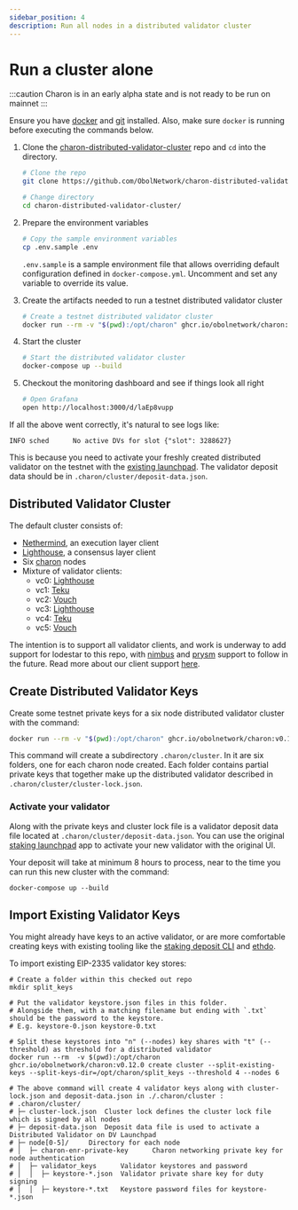 ```yaml
---
sidebar_position: 4
description: Run all nodes in a distributed validator cluster
---
```


# Run a cluster alone

:::caution
Charon is in an early alpha state and is not ready to be run on mainnet
:::

Ensure you have [docker](https://docs.docker.com/engine/install/) and [git](https://git-scm.com/downloads) installed. Also, make sure `docker` is running before executing the commands below.

1. Clone the [charon-distributed-validator-cluster](https://github.com/ObolNetwork/charon-distributed-validator-cluster) repo and `cd` into the directory.

   ```sh
   # Clone the repo
   git clone https://github.com/ObolNetwork/charon-distributed-validator-cluster.git

   # Change directory
   cd charon-distributed-validator-cluster/
   ```

1. Prepare the environment variables

   ```sh
   # Copy the sample environment variables
   cp .env.sample .env
   ```
   `.env.sample` is a sample environment file that allows overriding default configuration defined in `docker-compose.yml`. Uncomment and set any variable to override its value.

1. Create the artifacts needed to run a testnet distributed validator cluster

   ```sh
   # Create a testnet distributed validator cluster
   docker run --rm -v "$(pwd):/opt/charon" ghcr.io/obolnetwork/charon:v0.12.0 create cluster --withdrawal-address="0x000000000000000000000000000000000000dead" --nodes 6 --threshold 5
   ```

1. Start the cluster
   ```sh
   # Start the distributed validator cluster
   docker-compose up --build
   ```
1. Checkout the monitoring dashboard and see if things look all right

   ```sh
   # Open Grafana
   open http://localhost:3000/d/laEp8vupp
   ```

If all the above went correctly, it's natural to see logs like:

`INFO sched      No active DVs for slot {"slot": 3288627}`

This is because you need to activate your freshly created distributed validator on the testnet with the [existing launchpad](https://prater.launchpad.ethereum.org/en/). The validator deposit data should be in `.charon/cluster/deposit-data.json`.

## Distributed Validator Cluster

The default cluster consists of:
- [Nethermind](https://github.com/NethermindEth/nethermind), an execution layer client
- [Lighthouse](https://github.com/sigp/lighthouse), a consensus layer client
- Six [charon](https://github.com/ObolNetwork/charon) nodes
- Mixture of validator clients:
  - vc0: [Lighthouse](https://github.com/sigp/lighthouse)
  - vc1: [Teku](https://github.com/ConsenSys/teku)
  - vc2: [Vouch](https://github.com/attestantio/vouch)
  - vc3: [Lighthouse](https://github.com/sigp/lighthouse)
  - vc4: [Teku](https://github.com/ConsenSys/teku)
  - vc5: [Vouch](https://github.com/attestantio/vouch)

The intention is to support all validator clients, and work is underway to add support for lodestar to this repo, with [nimbus](https://github.com/ObolNetwork/charon-distributed-validator-cluster/issues/67) and [prysm](https://github.com/ObolNetwork/charon-distributed-validator-cluster/issues/68) support to follow in the future. Read more about our client support [here](https://github.com/ObolNetwork/charon#supported-consensus-layer-clients).

## Create Distributed Validator Keys

Create some testnet private keys for a six node distributed validator cluster with the command:

```sh
docker run --rm -v "$(pwd):/opt/charon" ghcr.io/obolnetwork/charon:v0.12.0 create cluster --withdrawal-address="0x000000000000000000000000000000000000dead" --nodes 6 --threshold 5
```

This command will create a subdirectory `.charon/cluster`. In it are six folders, one for each charon node created. Each folder contains partial private keys that together make up the distributed validator described in `.charon/cluster/cluster-lock.json`.

### Activate your validator

Along with the private keys and cluster lock file is a validator deposit data file located at `.charon/cluster/deposit-data.json`. You can use the original [staking launchpad](https://prater.launchpad.ethereum.org/) app to activate your new validator with the original UI.

Your deposit will take at minimum 8 hours to process, near to the time you can run this new cluster with the command:

```
docker-compose up --build
```

## Import Existing Validator Keys

You might already have keys to an active validator, or are more comfortable creating keys with existing tooling like the [staking deposit CLI](https://github.com/ethereum/staking-deposit-cli) and [ethdo](https://github.com/wealdtech/ethdo).

To import existing EIP-2335 validator key stores:

```
# Create a folder within this checked out repo
mkdir split_keys

# Put the validator keystore.json files in this folder.
# Alongside them, with a matching filename but ending with `.txt` should be the password to the keystore.
# E.g. keystore-0.json keystore-0.txt

# Split these keystores into "n" (--nodes) key shares with "t" (--threshold) as threshold for a distributed validator
docker run --rm  -v $(pwd):/opt/charon ghcr.io/obolnetwork/charon:v0.12.0 create cluster --split-existing-keys --split-keys-dir=/opt/charon/split_keys --threshold 4 --nodes 6

# The above command will create 4 validator keys along with cluster-lock.json and deposit-data.json in ./.charon/cluster : 
# .charon/cluster/
# ├─ cluster-lock.json	Cluster lock defines the cluster lock file which is signed by all nodes
# ├─ deposit-data.json	Deposit data file is used to activate a Distributed Validator on DV Launchpad
# ├─ node[0-5]/		Directory for each node
# │  ├─ charon-enr-private-key		Charon networking private key for node authentication
# │  ├─ validator_keys		Validator keystores and password
# │  │  ├─ keystore-*.json	Validator private share key for duty signing
# │  │  ├─ keystore-*.txt	Keystore password files for keystore-*.json
```